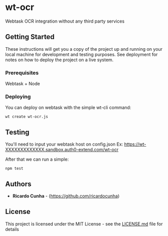 # wt-ocr

Webtask OCR integration without any third party services

## Getting Started

These instructions will get you a copy of the project up and running on your local machine for development and testing purposes. See deployment for notes on how to deploy the project on a live system.

### Prerequisites

Webtask + Node

### Deploying

You can deploy on webtask with the simple wt-cli command:

```
wt create wt-ocr.js
```

## Testing

You'll need to input your webtask host on config.json Ex: https://wt-XXXXXXXXXXXXX.sandbox.auth0-extend.com/wt-ocr

After that we can run a simple:

```
npm test
```

## Authors

* **Ricardo Cunha** - (https://github.com/ricardocunha)


## License

This project is licensed under the MIT License - see the [LICENSE.md](LICENSE.md) file for details
